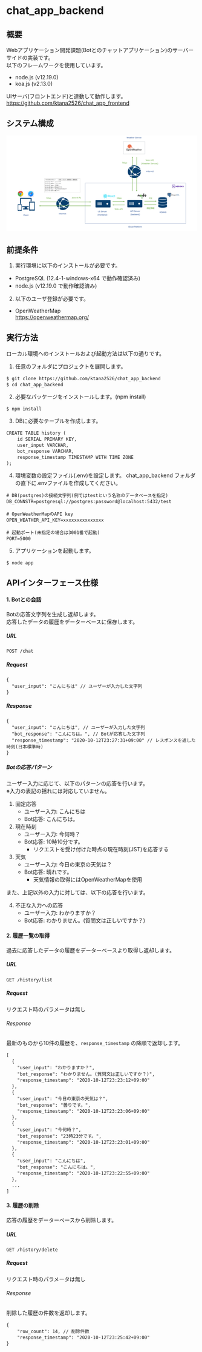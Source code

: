 # chat_app_backend

## 概要
Webアプリケーション開発課題(Botとのチャットアプリケーション)のサーバーサイドの実装です。  
以下のフレームワークを使用しています。
- node.js (v12.19.0)
- koa.js (v2.13.0)

UIサーバ(フロントエンド)と連動して動作します。  
https://github.com/ktana2526/chat_app_frontend

## システム構成

![画面イメージ](https://github.com/ktana2526/chat_app_backend/blob/master/img/system_configuration_diagram.png)

## 前提条件
1. 実行環境に以下のインストールが必要です。
- PostgreSQL (12.4-1-windows-x64 で動作確認済み)
- node.js (v12.19.0 で動作確認済み)

2. 以下のユーザ登録が必要です。
- OpenWeatherMap  
https://openweathermap.org/

## 実行方法
ローカル環境へのインストールおよび起動方法は以下の通りです。

1. 任意のフォルダにプロジェクトを展開します。
```
$ git clone https://github.com/ktana2526/chat_app_backend  
$ cd chat_app_backend
```

2. 必要なパッケージをインストールします。(npm install)
```
$ npm install
```

3. DBに必要なテーブルを作成します。
```
CREATE TABLE history (
	id SERIAL PRIMARY KEY,
	user_input VARCHAR,
	bot_response VARCHAR,
	response_timestamp TIMESTAMP WITH TIME ZONE
);
```

4. 環境変数の設定ファイル(.env)を設定します。
chat_app_backend フォルダの直下に.envファイルを作成してください。
```
# DB(postgres)の接続文字列(例ではtestという名称のデータベースを指定)
DB_CONNSTR=postgresql://postgres:password@localhost:5432/test

# OpenWeatherMapのAPI key
OPEN_WEATHER_API_KEY=xxxxxxxxxxxxxxx

# 起動ポート(未指定の場合は3001番で起動)
PORT=5000
```

5. アプリケーションを起動します。
```
$ node app
```

## APIインターフェース仕様

#### 1. Botとの会話
Botの応答文字列を生成し返却します。  
応答したデータの履歴をデーターベースに保存します。  

##### URL

```
POST /chat
```
##### Request
```
{
  "user_input": "こんにちは" // ユーザーが入力した文字列
}
```

##### Response
```
{
  "user_input": "こんにちは", // ユーザーが入力した文字列
  "bot_response": "こんにちは。", // Botが応答した文字列
  "response_timestamp": "2020-10-12T23:27:31+09:00" // レスポンスを返した時刻(日本標準時)
}
```

##### Botの応答パターン
ユーザー入力に応じて、以下のパターンの応答を行います。  
※入力の表記の揺れには対応していません。

1. 固定応答
    - ユーザー入力: こんにちは
    - Bot応答: こんにちは。
2. 現在時刻
    - ユーザー入力: 今何時？
    - Bot応答: 10時10分です。
        - リクエストを受け付けた時点の現在時刻(JST)を応答する
3. 天気
    - ユーザー入力: 今日の東京の天気は？
    - Bot応答: 晴れです。
        - 天気情報の取得にはOpenWeatherMapを使用

また、上記以外の入力に対しては、以下の応答を行います。

4. 不正な入力への応答
    - ユーザー入力: わかりますか？
    - Bot応答: わかりません。(質問文は正しいですか？)

#### 2. 履歴一覧の取得
過去に応答したデータの履歴をデーターベースより取得し返却します。  

##### URL

```
GET /history/list
```
##### Request
リクエスト時のパラメータは無し

###### Response
最新のものから10件の履歴を、`response_timestamp` の降順で返却します。
```
[
  {
    "user_input": "わかりますか？",
    "bot_response": "わかりません。(質問文は正しいですか？)",
    "response_timestamp": "2020-10-12T23:23:12+09:00"
  },
  {
    "user_input": "今日の東京の天気は？",
    "bot_response": "曇りです。",
    "response_timestamp": "2020-10-12T23:23:06+09:00"
  },
  {
    "user_input": "今何時？",
    "bot_response": "23時23分です。",
    "response_timestamp": "2020-10-12T23:23:01+09:00"
  },
  {
    "user_input": "こんにちは",
    "bot_response": "こんにちは。",
    "response_timestamp": "2020-10-12T23:22:55+09:00"
  },
  ...
]
```

#### 3. 履歴の削除
応答の履歴をデーターベースから削除します。  

##### URL

```
GET /history/delete
```
##### Request
リクエスト時のパラメータは無し

###### Response
削除した履歴の件数を返却します。
```
{
    "row_count": 14, // 削除件数
    "response_timestamp": "2020-10-12T23:25:42+09:00"
}
```
